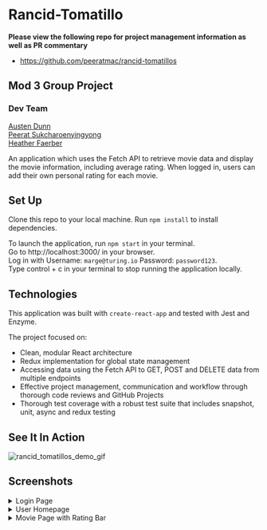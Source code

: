 # Rancid-Tomatillo

**Please view the following repo for project management information as well as PR commentary**
- https://github.com/peeratmac/rancid-tomatillos

## Mod 3 Group Project
### Dev Team
[Austen Dunn](https://github.com/Dunn-Austen)  
[Peerat Sukcharoenyingyong](https://github.com/peeratmac)  
[Heather Faerber](https://github.com/hfaerber)  

An application which uses the Fetch API to retrieve movie data and display the
movie information, including average rating. When logged in, users can add their
 own personal rating for each movie.

## Set Up
Clone this repo to your local machine.  Run `npm install` to install
dependencies.  

To launch the application, run `npm start` in your terminal.  
Go to http://localhost:3000/ in your browser.  
Log in with Username: `marge@turing.io` Password: `password123`.  
Type control + c in your terminal to stop running the application locally.  

## Technologies
This application was built with `create-react-app` and tested with Jest and
Enzyme.  

The project focused on:
- Clean, modular React architecture
- Redux implementation for global state management
- Accessing data using the Fetch API to GET, POST and DELETE data from multiple endpoints
- Effective project management, communication and workflow through thorough code
reviews and GitHub Projects
- Thorough test coverage with a robust test suite that includes snapshot, unit,
async and redux testing

## See It In Action
![rancid_tomatillos_demo_gif](https://user-images.githubusercontent.com/48163945/71852056-c9c95580-30cf-11ea-9386-3b990729f4c5.gif)

## Screenshots
<details>
 <summary>Login Page</summary>  

 ![LoginPageRancidTom](https://user-images.githubusercontent.com/48163945/71855757-d9e63280-30d9-11ea-81c4-9bc9402d0227.png)  

</details>
 
<details> 
 <summary>User Homepage</summary>  
 
 ![UserHomepageRancidTom](https://user-images.githubusercontent.com/48163945/71855571-53315580-30d9-11ea-8cd9-4e78206a6978.jpg)  
</details>
 
<details> 
 <summary>Movie Page with Rating Bar</summary>  
 
 ![MoviePagewithRatingsBar](https://user-images.githubusercontent.com/48163945/71855597-65ab8f00-30d9-11ea-9aa4-9b1b64a7d296.jpg)  
 
</details>

